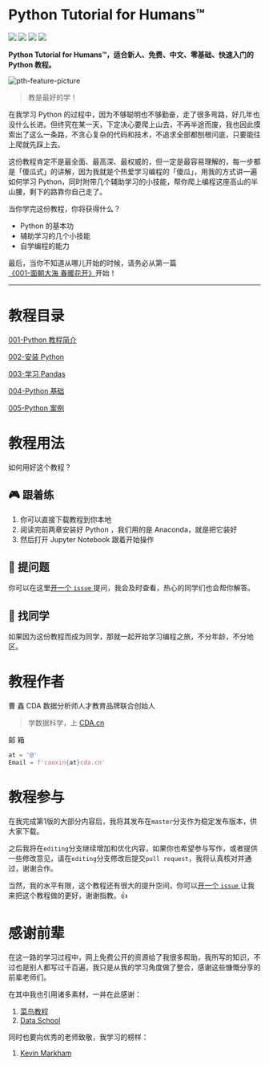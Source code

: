 # Python Tutorial for Humans™
![](https://img.shields.io/badge/language-python-yellow.svg)
![](https://img.shields.io/badge/version-v3.7-blue.svg)
![](https://img.shields.io/badge/license-MIT-000000.svg)
[![](https://img.shields.io/github/stars/davidfnck/Python-Tutorial-for-Humans.svg?style=social&label=Star)](https://github.com/imcda/Python-Tutorial-for-Humans "GitHub Stars")

**Python Tutorial for Humans™，适合新人、免费、中文、零基础、快速入门的 Python 教程。**

![pth-feature-picture](https://pptwinpics.oss-cn-beijing.aliyuncs.com/pth-feature-picture_20191123171828.jpg)

> 教是最好的学！

在我学习 Python 的过程中，因为不够聪明也不够勤奋，走了很多弯路，好几年也没什么长进。但终究在某一天，下定决心要爬上山去，不再半途而废，我也因此摸索出了这么一条路，不贪心复杂的代码和技术，不追求全部都刨根问底，只要能往上爬就先踩上去。

这份教程肯定不是最全面、最高深、最权威的，但一定是最容易理解的，每一步都是「傻瓜式」的讲解，因为我就是个热爱学习编程的「傻瓜」，用我的方式讲一遍如何学习 Python，同时附带几个辅助学习的小技能，帮你爬上编程这座高山的半山腰，剩下的路靠你自己走了。

当你学完这份教程，你将获得什么？

+ Python 的基本功
+ 辅助学习的几个小技能
+ 自学编程的能力

最后，当你不知道从哪儿开始的时候，请务必从第一篇[《001-面朝大海 春暖花开》](https://github.com/imcda/Python-Tutorial-for-Humans/blob/editing/001-Python%20%E6%95%99%E7%A8%8B%E7%AE%80%E4%BB%8B/001-%E9%9D%A2%E5%90%91%E5%AF%B9%E8%B1%A1%20%E6%98%A5%E6%9A%96%E8%8A%B1%E5%BC%80.md)开始！

---

# 教程目录

[001-Python 教程简介](https://github.com/imcda/Python-Tutorial-for-Humans/tree/master/001-Python%20%E6%95%99%E7%A8%8B%E7%AE%80%E4%BB%8B)

[002-安装 Python](https://github.com/imcda/Python-Tutorial-for-Humans/tree/master/002-%E5%AE%89%E8%A3%85%20Python)

[003-学习 Pandas](https://github.com/imcda/Python-Tutorial-for-Humans/tree/master/003-%E5%AD%A6%E4%B9%A0%20Pandas)

[004-Python 基础](https://github.com/imcda/Python-Tutorial-for-Humans/tree/master/004-Python%20%E5%9F%BA%E7%A1%80)

[005-Python 案例](https://github.com/imcda/Python-Tutorial-for-Humans/tree/master/005-Python%20%E6%A1%88%E4%BE%8B)

# 教程用法
如何用好这个教程？

## :video_game: 跟着练
1. 你可以直接下载教程到你本地
2. 阅读完前两章安装好 Python ，我们用的是 Anaconda，就是把它装好
3. 然后打开 Jupyter Notebook 跟着开始操作

## :microphone: 提问题
你可以在这里[开一个 `issue` ](https://github.com/imcda/Python-Tutorial-for-Humans/issues)提问，我会及时查看，热心的同学们也会帮你解答。

## :beer: 找同学
如果因为这份教程而成为同学，那就一起开始学习编程之旅，不分年龄，不分地区。


# 教程作者
曹 鑫
CDA 数据分析师人才教育品牌联合创始人
> 学数据科学，上 [CDA.cn](http://cda.cn)

邮 箱
```python
at = '@'
Email = f'caoxin{at}cda.cn'
```
# 教程参与

在我完成第1版的大部分内容后，我将其发布在`master`分支作为稳定发布版本，供大家下载。

之后我将在`editing`分支继续增加和优化内容，如果你也希望参与写作，或者提供一些修改意见，请在`editing`分支修改后提交`pull request`，我将认真核对并通过，谢谢合作。

当然，我的水平有限，这个教程还有很大的提升空间，你可以[开一个 `issue` ](https://github.com/imcda/Python-Tutorial-for-Humans/issues)让我来把这个教程做的更好，谢谢指教。:thumbsup:

# 感谢前辈

在这一路的学习过程中，网上免费公开的资源给了我很多帮助，我所写的知识，不过也是别人都写过千百遍，我只是从我的学习角度做了整合，感谢这些慷慨分享的前辈老师们。

在其中我也引用诸多素材，一并在此感谢：

1. [菜鸟教程](https://www.runoob.com/python)
2. [Data School](https://www.youtube.com/channel/UCnVzApLJE2ljPZSeQylSEyg)

同时也要向优秀的老师致敬，我学习的榜样：
1. [Kevin Markham](https://github.com/justmarkham)



